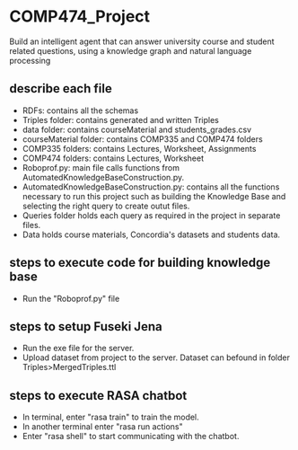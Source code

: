 # COMP474_Project
Build an intelligent agent that can answer university course and student related questions, using a knowledge graph and natural language processing

## describe each file
- RDFs: contains all the schemas   
- Triples folder: contains generated and written Triples
- data folder: contains courseMaterial and students_grades.csv
- courseMaterial folder: contains COMP335 and COMP474 folders
- COMP335 folders: contains Lectures, Worksheet, Assignments
- COMP474 folders: contains Lectures, Worksheet
- Roboprof.py: main file calls functions from AutomatedKnowledgeBaseConstruction.py.
- AutomatedKnowledgeBaseConstruction.py: contains all the functions necessary to run this project such as building the Knowledge Base and selecting the right query to create outut files.
- Queries folder holds each query as required in the project in separate files.
- Data holds course materials, Concordia's datasets and students data.

## steps to execute code for building knowledge base
- Run the "Roboprof.py" file


## steps to setup Fuseki Jena
- Run the exe file for the server.
- Upload dataset from project to the server. Dataset can befound in folder Triples>MergedTriples.ttl

## steps to execute RASA chatbot
- In terminal, enter "rasa train" to train the model.
- In another terminal enter "rasa run actions"
- Enter "rasa shell" to start communicating with the chatbot.



